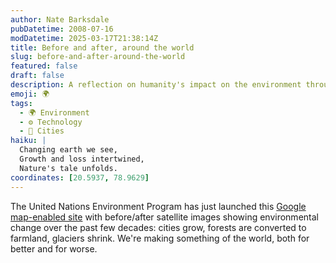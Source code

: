 ```yaml
---
author: Nate Barksdale
pubDatetime: 2008-07-16
modDatetime: 2025-03-17T21:38:14Z
title: Before and after, around the world
slug: before-and-after-around-the-world
featured: false
draft: false
description: A reflection on humanity's impact on the environment through changing landscapes over time.
emoji: 🌍
tags:
  - 🌍 Environment
  - ⚙️ Technology
  - 🌆 Cities
haiku: |
  Changing earth we see,  
  Growth and loss intertwined,  
  Nature's tale unfolds.
coordinates: [20.5937, 78.9629]
---
```


The United Nations Environment Program has just launched this [Google map-enabled site](https://www.google.com/search?q=%22Google%20map-enabled%20site%22%20na.unep.net) with before/after satellite images showing environmental change over the past few decades: cities grow, forests are converted to farmland, glaciers shrink. We're making something of the world, both for better and for worse.
